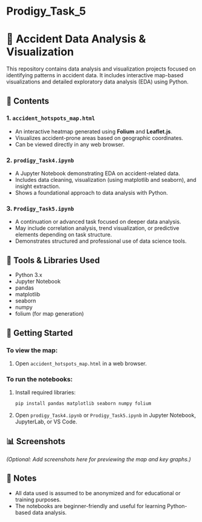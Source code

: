 # Prodigy_Task_5
# 🚦 Accident Data Analysis & Visualization

This repository contains data analysis and visualization projects focused on identifying patterns in accident data. It includes interactive map-based visualizations and detailed exploratory data analysis (EDA) using Python.

## 📁 Contents

### 1. `accident_hotspots_map.html`
- An interactive heatmap generated using **Folium** and **Leaflet.js**.
- Visualizes accident-prone areas based on geographic coordinates.
- Can be viewed directly in any web browser.

### 2. `prodigy_Task4.ipynb`
- A Jupyter Notebook demonstrating EDA on accident-related data.
- Includes data cleaning, visualization (using matplotlib and seaborn), and insight extraction.
- Shows a foundational approach to data analysis with Python.

### 3. `Prodigy_Task5.ipynb`
- A continuation or advanced task focused on deeper data analysis.
- May include correlation analysis, trend visualization, or predictive elements depending on task structure.
- Demonstrates structured and professional use of data science tools.

## 🧰 Tools & Libraries Used
- Python 3.x
- Jupyter Notebook
- pandas
- matplotlib
- seaborn
- numpy
- folium (for map generation)

## 🚀 Getting Started

### To view the map:
1. Open `accident_hotspots_map.html` in a web browser.

### To run the notebooks:
1. Install required libraries:
    ```bash
    pip install pandas matplotlib seaborn numpy folium
    ```
2. Open `prodigy_Task4.ipynb` or `Prodigy_Task5.ipynb` in Jupyter Notebook, JupyterLab, or VS Code.

## 📊 Screenshots
*(Optional: Add screenshots here for previewing the map and key graphs.)*

## 📌 Notes
- All data used is assumed to be anonymized and for educational or training purposes.
- The notebooks are beginner-friendly and useful for learning Python-based data analysis.


